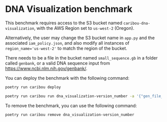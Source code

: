# DNA Visualization benchmark

This benchmark requires access to the S3 bucket named `caribou-dna-visualization`,
with the AWS Region set to `us-west-2` (Oregon).

Alternatively, the user may change the S3 bucket name in `app.py` and the associated `iam_policy.json`, 
and also modify all instances of `region_name='us-west-2'` to match the region of the bucket.

There needs to be a file in the bucket named `small_sequence.gb` in a folder called `genbank`, 
or a valid DNA sequence input from https://www.ncbi.nlm.nih.gov/genbank/.

You can deploy the benchmark with the following command:

```bash		@@ -18,7 +13,7 @@ poetry run caribou deploy
poetry run caribou deploy	
```
```bash
poetry run caribou run dna_visualization-version_number -a '{"gen_file_name": "small_sequence.gb"}'
```

To remove the benchmark, you can use the following command:
```bash
poetry run caribou remove dna_visualization-version_number
```